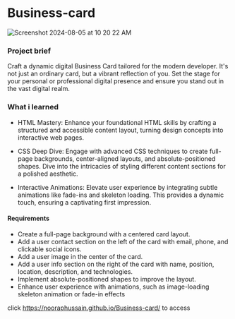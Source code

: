 # Business-card

![Screenshot 2024-08-05 at 10 20 22 AM](https://github.com/user-attachments/assets/01204a5a-656a-4024-b1b2-6665628bb53f)



### Project brief

Craft a dynamic digital Business Card tailored for the modern developer. It's not just an ordinary card, but a vibrant reflection of you. Set the stage for your personal or professional digital presence and ensure you stand out in the vast digital realm.


### What i learned

- HTML Mastery: Enhance your foundational HTML skills by crafting a structured and accessible content layout, turning design concepts into interactive web pages.

- CSS Deep Dive: Engage with advanced CSS techniques to create full-page backgrounds, center-aligned layouts, and absolute-positioned shapes. Dive into the intricacies of styling different content sections for a polished aesthetic.

- Interactive Animations: Elevate user experience by integrating subtle animations like fade-ins and skeleton loading. This provides a dynamic touch, ensuring a captivating first impression.

#### Requirements
- Create a full-page background with a centered card layout.
- Add a user contact section on the left of the card with email, phone, and clickable social icons.
- Add a user image in the center of the card.
- Add a user info section on the right of the card with name, position, location, description, and technologies.
- Implement absolute-positioned shapes to improve the layout.
- Enhance user experience with animations, such as image-loading skeleton animation or fade-in effects


click https://nooraphussain.github.io/Business-card/ to access
